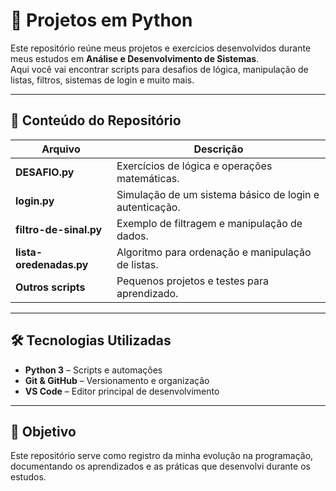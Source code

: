 # 🐍 Projetos em Python

Este repositório reúne meus projetos e exercícios desenvolvidos durante meus estudos em **Análise e Desenvolvimento de Sistemas**.  
Aqui você vai encontrar scripts para desafios de lógica, manipulação de listas, filtros, sistemas de login e muito mais.

---

## 📂 Conteúdo do Repositório

| Arquivo                  | Descrição                                                  |
|-------------------------|------------------------------------------------------------|
| **DESAFIO.py**          | Exercícios de lógica e operações matemáticas.             |
| **login.py**            | Simulação de um sistema básico de login e autenticação.    |
| **filtro-de-sinal.py**  | Exemplo de filtragem e manipulação de dados.               |
| **lista-oredenadas.py** | Algoritmo para ordenação e manipulação de listas.         |
| **Outros scripts**      | Pequenos projetos e testes para aprendizado.              |

---

## 🛠 Tecnologias Utilizadas
- **Python 3** – Scripts e automações
- **Git & GitHub** – Versionamento e organização
- **VS Code** – Editor principal de desenvolvimento

---

## 🎯 Objetivo
Este repositório serve como registro da minha evolução na programação, documentando os aprendizados e as práticas que desenvolvi durante os estudos.
